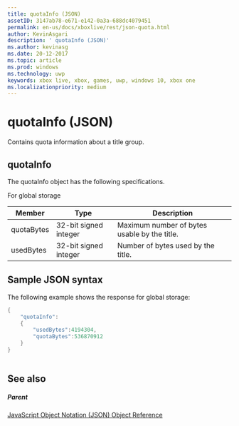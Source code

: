 ```yaml
---
title: quotaInfo (JSON)
assetID: 3147ab78-e671-e142-0a3a-688dc4079451
permalink: en-us/docs/xboxlive/rest/json-quota.html
author: KevinAsgari
description: ' quotaInfo (JSON)'
ms.author: kevinasg
ms.date: 20-12-2017
ms.topic: article
ms.prod: windows
ms.technology: uwp
keywords: xbox live, xbox, games, uwp, windows 10, xbox one
ms.localizationpriority: medium
---
```



# quotaInfo (JSON)
Contains quota information about a title group. 
<a id="ID4EN"></a>

 
## quotaInfo
 
The quotaInfo object has the following specifications.
 
For global storage
 
| Member| Type| Description| 
| --- | --- | --- | 
| quotaBytes| 32-bit signed integer | Maximum number of bytes usable by the title.| 
| usedBytes| 32-bit signed integer | Number of bytes used by the title.| 
  
<a id="ID4EXB"></a>

 
## Sample JSON syntax
 
The following example shows the response for global storage:
 

```cpp
{
    "quotaInfo":
    {
        "usedBytes":4194304,
        "quotaBytes":536870912
    }
}
      
```

  
<a id="ID4ECC"></a>

 
## See also
 
<a id="ID4EEC"></a>

 
##### Parent 

[JavaScript Object Notation (JSON) Object Reference](atoc-xboxlivews-reference-json.md)

   